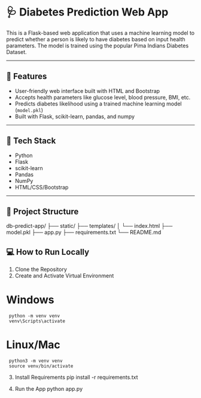 # 🩺 Diabetes Prediction Web App

This is a Flask-based web application that uses a machine learning model to predict whether a person is likely to have diabetes based on input health parameters. The model is trained using the popular Pima Indians Diabetes Dataset.

---

## 🚀 Features

- User-friendly web interface built with HTML and Bootstrap
- Accepts health parameters like glucose level, blood pressure, BMI, etc.
- Predicts diabetes likelihood using a trained machine learning model (`model.pkl`)
- Built with Flask, scikit-learn, pandas, and numpy

---

## 🧰 Tech Stack

- Python
- Flask
- scikit-learn
- Pandas
- NumPy
- HTML/CSS/Bootstrap

---

## 📁 Project Structure

db-predict-app/
├── static/
├── templates/
│ └── index.html
├── model.pkl
├── app.py
├── requirements.txt
└── README.md  

## 💻 How to Run Locally
1. Clone the Repository
2. Create and Activate Virtual Environment
  # Windows
     python -m venv venv
     venv\Scripts\activate

  # Linux/Mac
     python3 -m venv venv
     source venv/bin/activate

3. Install Requirements
   pip install -r requirements.txt
   
4. Run the App
   python app.py


